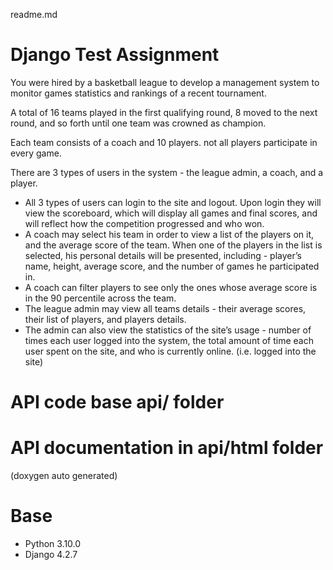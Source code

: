 readme.md

# Django Test Assignment

You were hired by a basketball league to develop a management system to monitor games statistics and rankings of a recent tournament.

A total of 16 teams played in the first qualifying round, 8 moved to the next round, and so forth until one team was crowned as champion.

Each team consists of a coach and 10 players. not all players participate in every 
game.

There are 3 types of users in the system - the league admin, a coach, and a player.
- All 3 types of users can login to the site and logout. Upon login they will view the scoreboard, which will display all games and final scores, and will reflect how the competition progressed and who won.	
- A coach may select his team in order to view a list of the players on it, and the average score of the team. When one of the players in the list is selected, his personal details will be presented, including - player’s name, height, average score, and the number of games he participated in. 
- A coach can filter players to see only the ones whose average score is in the 90 percentile across the team.
- The league admin may view all teams details - their average scores, their list of players, and players details. 
- The admin can also view the statistics of the site’s usage - number of times each user logged into the system, the total amount of time each user spent on the site, and who is currently online. (i.e. logged into the site)

# API code base api/ folder

# API documentation in api/html folder
  (doxygen auto generated)

# Base
- Python 3.10.0
- Django 4.2.7
